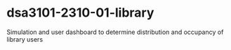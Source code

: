 # dsa3101-2310-01-library
Simulation and user dashboard to determine distribution and occupancy of library users
